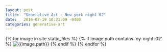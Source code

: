 ```yaml
---
layout: post
title:  "Generative Art - New york night 02"
date:   2016-07-19 10:21:09 -0400
categories: generative-art
---
```


{% for image in site.static_files %}
    {% if image.path contains 'ny-night-02' %}
<img src="{{site.baseurl}}{{image.path}}" alt="{{image.path}}"/>
    {% endif %}
{% endfor %}
